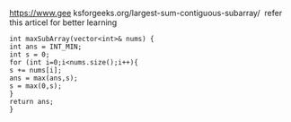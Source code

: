 https://www.gee ksforgeeks.org/largest-sum-contiguous-subarray/
​
refer this articel for better learning
```
int maxSubArray(vector<int>& nums) {
int ans = INT_MIN;
int s = 0;
for (int i=0;i<nums.size();i++){
s += nums[i];
ans = max(ans,s);
s = max(0,s);
}
return ans;
}
```
​